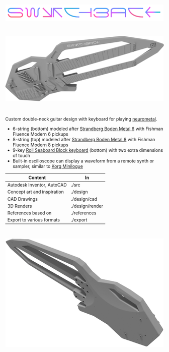
<br>

![switchback](./design/render/logo.png)

<br>

![switchback](./design/render/white-iso-logo.png)

<br>

Custom double-neck guitar design with keyboard for playing [neurometal](https://www.youtube.com/playlist?list=PL2ZwTvIdYJGJxl1kszP3a_z6O4DcHwvok).

* 6-string (bottom) modeled after [Strandberg Boden Metal 6](https://strandbergguitars.com/product/boden-metal-6-white-pearl/) with Fishman Fluence Modern 6 pickups
* 8-string (top) modeled after [Strandberg Boden Metal 8](https://www.sweetwater.com/store/detail/BDMT8BKP--strandberg-boden-metal-8-black-pearl) with Fishman Fluence Modern 8 pickups
* 9-key [Roli Seaboard Block keyboard](https://www.sweetwater.com/store/detail/SeaboardBlock--roli-seaboard-block) (bottom) with two extra dimensions of touch
* Built-in oscilloscope can display a waveform from a remote synth or sampler, similar to [Korg Minilogue](https://www.sweetwater.com/store/detail/MinilogueXD--korg-minilogue-xd-4-voice-analog-synthesizer)

|Content|In|
|-|-|
|Autodesk Inventor, AutoCAD|./src|
|Concept art and inspiration|./design|
|CAD Drawings|./design/cad|
|3D Renders|./design/render|
|References based on|./references|
|Export to various formats|./export|

<br>

![switchback](./design/render/white-back-cover.png)